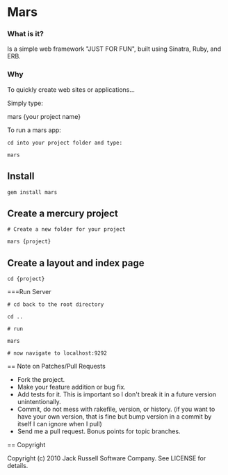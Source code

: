 # Mars 

### What is it?

Is a simple web framework "JUST FOR FUN", built using Sinatra, Ruby, and ERB.

### Why

To quickly create web sites or applications...

Simply type: 
 
   mars {your project name}


To run a mars app:

    cd into your project folder and type:
    
    mars
    
## Install

    gem install mars


## Create a mercury project

    # Create a new folder for your project
    
    mars {project}
    

## Create a layout and index page

    cd {project}
  
===Run Server
    
    # cd back to the root directory
    
    cd ..
    
    # run 
    
    mars
    
    # now navigate to localhost:9292
            
    
== Note on Patches/Pull Requests
 
* Fork the project.
* Make your feature addition or bug fix.
* Add tests for it. This is important so I don't break it in a
  future version unintentionally.
* Commit, do not mess with rakefile, version, or history.
  (if you want to have your own version, that is fine but bump version in a commit by itself I can ignore when I pull)
* Send me a pull request. Bonus points for topic branches.

== Copyright

Copyright (c) 2010 Jack Russell Software Company. See LICENSE for details.
